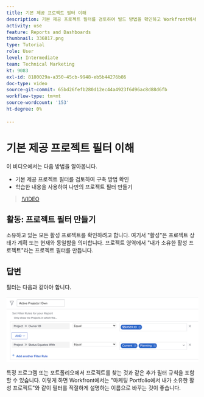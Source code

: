 ```yaml
---
title: 기본 제공 프로젝트 필터 이해
description: 기본 제공 프로젝트 필터를 검토하여 빌드 방법을 확인하고 Workfront에서 고유한 프로젝트 필터를 만드는 방법을 알아봅니다.
activity: use
feature: Reports and Dashboards
thumbnail: 336817.png
type: Tutorial
role: User
level: Intermediate
team: Technical Marketing
kt: 9083
exl-id: 8180029a-a350-45cb-9948-eb5b44276b86
doc-type: video
source-git-commit: 65bd26fefb280d12ec44a4923f6d96ac8d88d6fb
workflow-type: tm+mt
source-wordcount: '153'
ht-degree: 0%

---
```


# 기본 제공 프로젝트 필터 이해

이 비디오에서는 다음 방법을 알아봅니다.

* 기본 제공 프로젝트 필터를 검토하여 구축 방법 확인
* 학습한 내용을 사용하여 나만의 프로젝트 필터 만들기

>[!VIDEO](https://video.tv.adobe.com/v/336817/?quality=12&learn=on)


## 활동: 프로젝트 필터 만들기

소유하고 있는 모든 활성 프로젝트를 확인하려고 합니다. 여기서 &quot;활성&quot;은 프로젝트 상태가 계획 또는 현재와 동일함을 의미합니다. 프로젝트 영역에서 &quot;내가 소유한 활성 프로젝트&quot;라는 프로젝트 필터를 만듭니다.

## 답변

필터는 다음과 같아야 합니다.

![프로젝트 필터를 만드는 화면 이미지](assets/opening-built-in-project-filters-1.png)

특정 프로그램 또는 포트폴리오에서 프로젝트를 찾는 것과 같은 추가 필터 규칙을 포함할 수 있습니다. 이렇게 하면 Workfront에서는 &quot;마케팅 Portfolio에서 내가 소유한 활성 프로젝트&quot;와 같이 필터를 적절하게 설명하는 이름으로 바꾸는 것이 좋습니다.
